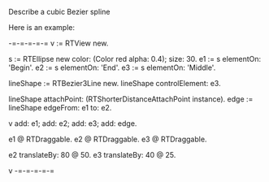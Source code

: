 Describe a cubic Bezier spline

Here is an example:

-=-=-=-=-=
v := RTView new.

s := RTEllipse new color: (Color red alpha: 0.4); size: 30.
e1 := s elementOn: 'Begin'.
e2 := s elementOn: 'End'.
e3 := s elementOn: 'Middle'.


lineShape := RTBezier3Line new.
lineShape controlElement: e3.

lineShape attachPoint: (RTShorterDistanceAttachPoint instance).
edge := lineShape edgeFrom: e1 to: e2.

v add: e1; add: e2; add: e3; add: edge.

e1 @ RTDraggable.
e2 @ RTDraggable.
e3 @ RTDraggable.

e2 translateBy: 80 @ 50.
e3 translateBy: 40 @ 25.

v 
-=-=-=-=-=